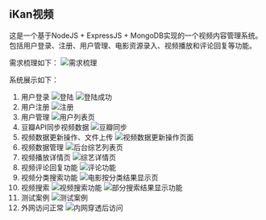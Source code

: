 ## iKan视频
这是一个基于NodeJS + ExpressJS + MongoDB实现的一个视频内容管理系统。包括用户登录、注册、用户管理、电影资源录入、视频播放和评论回复等功能。

需求梳理如下：
![需求梳理](/public/image/results/需求梳理.png)

系统展示如下：
1. 用户登录
![登陆](/public/image/results/iKan登陆.png)
![登陆成功](/public/image/results/iKan登录成功.png)
2. 用户注册
![注册](/public/image/results/iKan注册.png)
3. 用户管理
![用户列表页](/public/image/results/iKan用户列表页.png)
4. 豆瓣API同步视频数据
![豆瓣同步](/public/image/results/iKan豆瓣同步.png)
5. 视频数据更新操作、文件上传
![视频数据更新操作页面](/public/image/results/视频数据更新操作页面.png)
6. 视频数据管理
![后台综艺列表页](/public/image/results/iKan后台综艺列表页.png)
7. 视频播放详情页
![综艺详情页](/public/image/results/iKan综艺详情页.png)
8. 视频评论回复功能
![评论功能](/public/image/results/iKan评论功能.png)
9. 视频分类搜索功能
![电影按分类结果显示页](/public/image/results/iKan电影按分类结果显示页.png)
10. 视频搜索
![视频搜索功能](/public/image/results/iKan首页视频搜索功能.png)
![部分搜索结果显示功能](/public/image/results/iKan部分搜索结果显示页面.png)
11. 测试案例
![测试案例](/public/image/results/grunt测试案例.png)
12. 外网访问正常
![内网穿透后访问](/public/image/results/内网穿透后访问.png)
